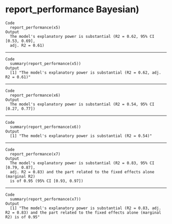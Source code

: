 # report_performance Bayesian)

    Code
      report_performance(x5)
    Output
      The model's explanatory power is substantial (R2 = 0.62, 95% CI [0.53, 0.69],
      adj. R2 = 0.61)

---

    Code
      summary(report_performance(x5))
    Output
      [1] "The model's explanatory power is substantial (R2 = 0.62, adj. R2 = 0.61)"

---

    Code
      report_performance(x6)
    Output
      The model's explanatory power is substantial (R2 = 0.54, 95% CI [0.27, 0.77])

---

    Code
      summary(report_performance(x6))
    Output
      [1] "The model's explanatory power is substantial (R2 = 0.54)"

---

    Code
      report_performance(x7)
    Output
      The model's explanatory power is substantial (R2 = 0.83, 95% CI [0.79, 0.87],
      adj. R2 = 0.83) and the part related to the fixed effects alone (marginal R2)
      is of 0.95 (95% CI [0.93, 0.97])

---

    Code
      summary(report_performance(x7))
    Output
      [1] "The model's explanatory power is substantial (R2 = 0.83, adj. R2 = 0.83) and the part related to the fixed effects alone (marginal R2) is of 0.95"

